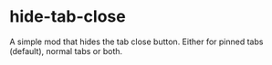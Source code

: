 # hide-tab-close
A simple mod that hides the tab close button. Either for pinned tabs (default), normal tabs or both.
